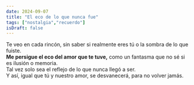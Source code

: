 ```yaml
---
date: 2024-09-07
title: "El eco de lo que nunca fue"
tags: ["nostalgia","recuerdo"]
isDraft: false
---
```


Te veo en cada rincón, sin saber si realmente eres tú o la sombra de lo que fuiste.  
**Me persigue el eco del amor que te tuve,** como un fantasma que no sé si es ilusión o memoria.  
Tal vez solo sea el reflejo de lo que nunca llegó a ser.  
Y así, igual que tú y nuestro amor, se desvanecerá, para no volver jamás.
